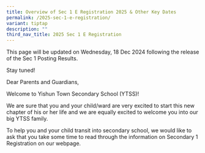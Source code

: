 ```yaml
---
title: Overview of Sec 1 E Registration 2025 & Other Key Dates
permalink: /2025-sec-1-e-registration/
variant: tiptap
description: ""
third_nav_title: 2025 Sec 1 E Registration
---
```

<p>This page will be updated on Wednesday, 18 Dec 2024 following the release
of the Sec 1 Posting Results.</p>
<p>Stay tuned!</p>
<p>Dear Parents and Guardians,</p>
<p>Welcome to Yishun Town Secondary School (YTSS)!</p>
<p>We are sure that you and your child/ward are very excited to start this
new chapter of his or her life and we are equally excited to welcome you
into our big YTSS family.</p>
<p>To help you and your child transit into secondary school, we would like
to ask that you take some time to read through the information on Secondary
1 Registration on our webpage.</p>